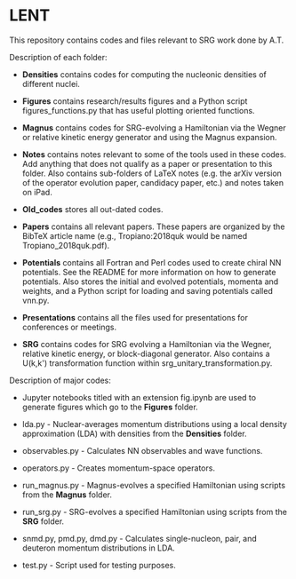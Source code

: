 # LENT

This repository contains codes and files relevant to SRG work done by A.T.


Description of each folder:

* __Densities__ contains codes for computing the nucleonic densities of different nuclei.

* __Figures__ contains research/results figures and a Python script figures_functions.py that has useful plotting oriented functions.

* __Magnus__ contains codes for SRG-evolving a Hamiltonian via the Wegner or relative kinetic energy generator and using the Magnus expansion.

* __Notes__ contains notes relevant to some of the tools used in these codes. Add anything that does not qualify as a paper or presentation to this folder. Also contains sub-folders of LaTeX notes (e.g. the arXiv version of the operator evolution paper, candidacy paper, etc.) and notes taken on iPad.

* __Old_codes__ stores all out-dated codes.

* __Papers__ contains all relevant papers. These papers are organized by the BibTeX article name (e.g., Tropiano:2018quk would be named Tropiano_2018quk.pdf). 

* __Potentials__ contains all Fortran and Perl codes used to create chiral NN potentials. See the README for more information on how to generate potentials. Also stores the initial and evolved potentials, momenta and weights, and a Python script for loading and saving potentials called vnn.py. 

* __Presentations__ contains all the files used for presentations for conferences or meetings.

* __SRG__ contains codes for SRG evolving a Hamiltonian via the Wegner, relative kinetic energy, or block-diagonal generator. Also contains a U(k,k') transformation function within srg_unitary_transformation.py.


Description of major codes:

* Jupyter notebooks titled with an extension fig.ipynb are used to generate figures which go to the __Figures__ folder.

* lda.py - Nuclear-averages momentum distributions using a local density approximation (LDA) with densities from the __Densities__ folder.

* observables.py - Calculates NN observables and wave functions.

* operators.py - Creates momentum-space operators.

* run_magnus.py - Magnus-evolves a specified Hamiltonian using scripts from the __Magnus__ folder.

* run_srg.py - SRG-evolves a specified Hamiltonian using scripts from the __SRG__ folder.

* snmd.py, pmd.py, dmd.py - Calculates single-nucleon, pair, and deuteron momentum distributions in LDA.

* test.py - Script used for testing purposes.
